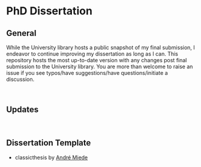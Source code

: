 # PhD Dissertation
## General
While the University library hosts a public snapshot of my final submission, I endeavor to continue improving my dissertation as long as I can. This repository hosts the most up-to-date version with any changes post final submission to the University library. You are more than welcome to raise an issue if you see typos/have suggestions/have questions/initiate a discussion.

<br>

## Updates

<br>

## Dissertation Template
- classicthesis by [André Miede](http://www.miede.de) 
